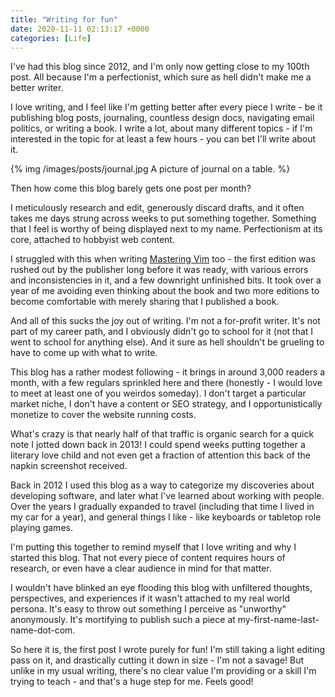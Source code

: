 ```yaml
---
title: "Writing for fun"
date: 2020-11-11 02:13:17 +0000
categories: [Life]
---
```


I've had this blog since 2012, and I'm only now getting close to my 100th post. All because I'm a perfectionist, which sure as hell didn't make me a better writer.

I love writing, and I feel like I'm getting better after every piece I write - be it publishing blog posts, journaling, countless design docs, navigating email politics, or writing a book. I write a lot, about many different topics - if I'm interested in the topic for at least a few hours - you can bet I'll write about it.

{% img /images/posts/journal.jpg A picture of journal on a table. %}

Then how come this blog barely gets one post per month?

I meticulously research and edit, generously discard drafts, and it often takes me days strung across weeks to put something together. Something that I feel is worthy of being displayed next to my name. Perfectionism at its core, attached to hobbyist web content.

I struggled with this when writing [Mastering Vim][1] too - the first edition was rushed out by the publisher long before it was ready, with various errors and inconsistencies in it, and a few downright unfinished bits. It took over a year of me avoiding even thinking about the book and two more editions to become comfortable with merely sharing that I published a book.

And all of this sucks the joy out of writing. I'm not a for-profit writer. It's not part of my career path, and I obviously didn't go to school for it (not that I went to school for anything else). And it sure as hell shouldn't be grueling to have to come up with what to write.

This blog has a rather modest following - it brings in around 3,000 readers a month, with a few regulars sprinkled here and there (honestly - I would love to meet at least one of you weirdos someday). I don't target a particular market niche, I don't have a content or SEO strategy, and I opportunistically monetize to cover the website running costs.

What's crazy is that nearly half of that traffic is organic search for a quick note I jotted down back in 2013! I could spend weeks putting together a literary love child and not even get a fraction of attention this back of the napkin screenshot received.

Back in 2012 I used this blog as a way to categorize my discoveries about developing software, and later what I've learned about working with people. Over the years I gradually expanded to travel (including that time I lived in my car for a year), and general things I like - like keyboards or tabletop role playing games.

I'm putting this together to remind myself that I love writing and why I started this blog. That not every piece of content requires hours of research, or even have a clear audience in mind for that matter.

I wouldn't have blinked an eye flooding this blog with unfiltered thoughts, perspectives, and experiences if it wasn't attached to my real world persona. It's easy to throw out something I perceive as "unworthy" anonymously. It's mortifying to publish such a piece at my-first-name-last-name-dot-com.

So here it is, the first post I wrote purely for fun! I'm still taking a light editing pass on it, and drastically cutting it down in size - I'm not a savage! But unlike in my usual writing, there's no clear value I'm providing or a skill I'm trying to teach - and that's a huge step for me. Feels good!

[1]: https://www.rosipov.com/blog/my-book-has-been-published/
